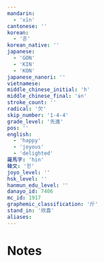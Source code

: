 ```yaml
---
mandarin:
  - 'xīn'
cantonese: ''
korean:
  - '흔'
korean_native: ''
japanese:
  - 'GON'
  - 'KIN'
  - 'KON'
japanese_nanori: ''
vietnamese:
middle_chinese_initial: 'h'
middle_chinese_final: 'ɨn'
stroke_count: ''
radical: '欠'
skip_number: '1-4-4'
grade_level: '先進'
pos: ''
english:
  - 'happy'
  - 'joyous'
  - 'delighted'
羅馬字: 'hin'
韓文: '힌'
joyo_level: ''
hsk_level: ''
hanmun_edu_level: ''
danayo_id: 7406
mc_id: 1917
graphemic_classification: '斤'
stand_in: '欣喜'
aliases:
---
```


# Notes
